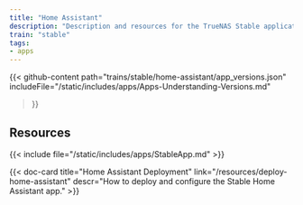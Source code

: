 ```yaml
---
title: "Home Assistant"
description: "Description and resources for the TrueNAS Stable application called Home Assistant."
train: "stable"
tags:
- apps
---
```


{{< github-content 
    path="trains/stable/home-assistant/app_versions.json"
	includeFile="/static/includes/apps/Apps-Understanding-Versions.md"
>}}

## Resources

{{< include file="/static/includes/apps/StableApp.md" >}}

<div class="docs-sections">

{{< doc-card title="Home Assistant Deployment" link="/resources/deploy-home-assistant"
descr="How to deploy and configure the Stable Home Assistant app." >}}

</div>